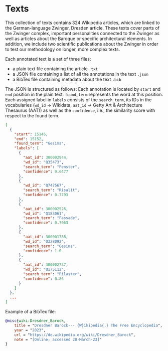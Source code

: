 # Texts

This collection of texts contains 324 Wikipedia articles, which are linked to the German-language Zwinger, Dresden article.
These texts cover parts of the Zwinger complex, important personalities connected to the Zwinger as well as articles about the Baroque or specific architectural elements.
In addition, we include two scientific publications about the Zwinger in order to test our methodology on longer, more complex texts.

Each annotated text is a set of three files:

- a plain text file containing the article `.txt`
- a JSON file containing a list of all the annotations in the text `.json`
- a BibTex file containing metadata about the text `.bib`

The JSON is structured as follows:
Each annotation is located by `start` and `end` position in the plain text.
`found_term` represents the word at this position.
Each assigned label in `labels` consists of the `search_term`, its IDs in the vocabularies (`wd_id` &rarr; Wikidata, `aat_id` &rarr; Getty Art & Architecture Thesaurus (AAT)) as well as the `confidence`, i.e., the similarity score with respect to the found term.

```json
[
  {
    "start": 15146,
    "end": 15152,
    "found_term": "Gesims",
    "labels": [
      {
        "aat_id": 300002944,
        "wd_id": "Q35473",
        "search_term": "Fenster",
        "confidence": 0.6477
      },
      {
        "wd_id": "Q747567",
        "search_term": "Risalit",
        "confidence": 0.7793
      },
      {
        "aat_id": 300002526,
        "wd_id": "Q183061",
        "search_term": "Fassade",
        "confidence": 0.7063
      },
      {
        "aat_id": 300001788,
        "wd_id": "Q328092",
        "search_term": "Gesims",
        "confidence": 1.0
      },
      {
        "aat_id": 300002737,
        "wd_id": "Q175112",
        "search_term": "Pilaster",
        "confidence": 0.86
      }
    ]
  },
  ...
]
```

Example of a BibTex file:

```bibtex
@misc{wiki:Dresdner_Barock,
    title = "Dresdner Barock--- {W}ikipedia{,} The Free Encyclopedia",
    year = "2023",
    url = "https://de.wikipedia.org/wiki/Dresdner_Barock",
    note = "[Online; accessed 20-March-23]"
}
```